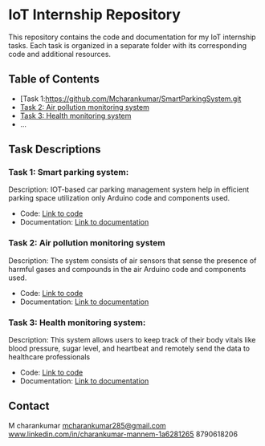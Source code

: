 # IoT Internship Repository

This repository contains the code and documentation for my IoT internship tasks. Each task is organized in a separate folder with its corresponding code and additional resources.

## Table of Contents

- [Task 1:https://github.com/Mcharankumar/SmartParkingSystem.git
- [Task 2: Air pollution monitoring system](Air_pollution_monitoring_system)
- [Task 3: Health monitoring system](Health_Monitoring_System)
- ...

## Task Descriptions

### Task 1: Smart parking system:

Description: IOT-based car parking management system help in efficient parking space utilization only Arduino code and components used.

- Code: [Link to code](SmartParking)
- Documentation: [Link to documentation](./task1/documentation/)

### Task 2: Air pollution monitoring system

Description: The system consists of air sensors that sense the presence of harmful gases and compounds in the air Arduino code and components used.

- Code: [Link to code](Air_pollution_monitoring_system)
- Documentation: [Link to documentation](./task2/documentation/)

### Task 3: Health monitoring system:

Description: This system allows users to keep track of their body vitals like blood pressure, sugar level, and heartbeat and remotely send the data to healthcare professionals
- Code: [Link to code](Health_Monitoring_System)
- Documentation: [Link to documentation](./task3/documentation/)


## Contact

M charankumar
mcharankumar285@gmail.com
www.linkedin.com/in/charankumar-mannem-1a6281265
8790618206

